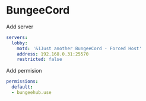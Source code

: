 # BungeeCord

Add server 
```yml
servers:
  lobby:
    motd: '&1Just another BungeeCord - Forced Host'
    address: 192.168.0.31:25570
    restricted: false
```

Add permision 

```yml
permissions:
  default:
  - bungeehub.use
```
